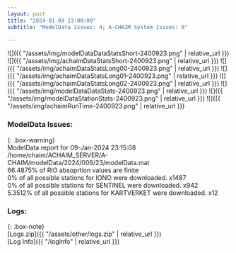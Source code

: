 ```yaml
---
layout: post
title: "2024-01-09 23:00:00"
subtitle: "ModelData Issues: 4; A-CHAIM System Issues: 0"

---
```


![]({{ "/assets/img/modelDataDataStatsShort-2400923.png" | relative_url }})
![]({{ "/assets/img/achaimDataStatsShort-2400923.png" | relative_url }})
![]({{ "/assets/img/achaimDataStatsLong00-2400923.png" | relative_url }})
![]({{ "/assets/img/achaimDataStatsLong01-2400923.png" | relative_url }})
![]({{ "/assets/img/achaimDataStatsLong02-2400923.png" | relative_url }})
![]({{ "/assets/img/modelDataDataStats-2400923.png" | relative_url }})
![]({{ "/assets/img/modelDataStationStats-2400923.png" | relative_url }})
![]({{ "/assets/img/achaimRunTime-2400923.png" | relative_url }})


### ModelData Issues:  
  
{: .box-warning}  
 ModelData report for 09-Jan-2024 23:15:08   
 /home/chaim/ACHAIM_SERVER/A-CHAIM/modelData/2024/009/23/modelData.mat   
 66.4875% of RIO absoprtion values are finite   
 0% of all possible stations for IONO were downloaded. x1487   
 0% of all possible stations for SENTINEL were downloaded. x942   
 5.3512% of all possible stations for KARTVERKET were downloaded. x12   
  


### Logs:  
  
{: .box-note}  
[Logs.zip]({{ "/assets/other/logs.zip" | relative_url }})  
[Log Info]({{ "/logInfo" | relative_url }})  
